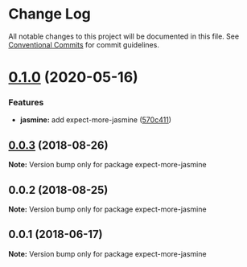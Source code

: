 # Change Log

All notable changes to this project will be documented in this file.
See [Conventional Commits](https://conventionalcommits.org) for commit guidelines.

# [0.1.0](https://github.com/JamieMason/expect-more/compare/expect-more-jasmine@0.0.3...expect-more-jasmine@0.1.0) (2020-05-16)


### Features

* **jasmine:** add expect-more-jasmine ([570c411](https://github.com/JamieMason/expect-more/commit/570c4110db1271858e431d22e05e404be3bc6219))





<a name="0.0.3"></a>
## [0.0.3](https://github.com/JamieMason/expect-more/compare/expect-more-jasmine@0.0.2...expect-more-jasmine@0.0.3) (2018-08-26)

**Note:** Version bump only for package expect-more-jasmine





<a name="0.0.2"></a>

## 0.0.2 (2018-08-25)

**Note:** Version bump only for package expect-more-jasmine

<a name="0.0.1"></a>

## 0.0.1 (2018-06-17)

**Note:** Version bump only for package expect-more-jasmine
